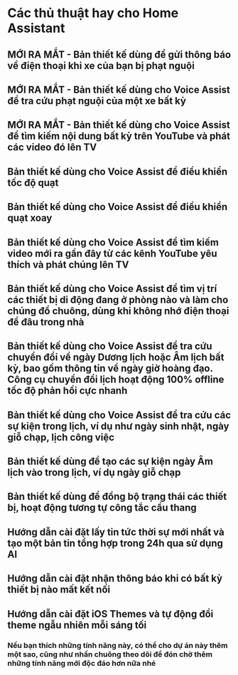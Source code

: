 # Các thủ thuật hay cho Home Assistant

## MỚI RA MẮT - Bản thiết kế dùng để gửi thông báo về điện thoại khi xe của bạn bị phạt nguội

## MỚI RA MẮT - Bản thiết kế dùng cho Voice Assist để tra cứu phạt nguội của một xe bất kỳ

## MỚI RA MẮT - Bản thiết kế dùng cho Voice Assist để tìm kiếm nội dung bất kỳ trên YouTube và phát các video đó lên TV

## Bản thiết kế dùng cho Voice Assist để điều khiển tốc độ quạt

## Bản thiết kế dùng cho Voice Assist để điều khiển quạt xoay

## Bản thiết kế dùng cho Voice Assist để tìm kiếm video mới ra gần đây từ các kênh YouTube yêu thích và phát chúng lên TV

## Bản thiết kế dùng cho Voice Assist để tìm vị trí các thiết bị di động đang ở phòng nào và làm cho chúng đổ chuông, dùng khi không nhớ điện thoại để đâu trong nhà

## Bản thiết kế dùng cho Voice Assist để tra cứu chuyển đổi về ngày Dương lịch hoặc Âm lịch bất kỳ, bao gồm thông tin về ngày giờ hoàng đạo. Công cụ chuyển đổi lịch hoạt động 100% offline tốc độ phản hồi cực nhanh

## Bản thiết kế dùng cho Voice Assist để tra cứu các sự kiện trong lịch, ví dụ như ngày sinh nhật, ngày giỗ chạp, lịch công việc

## Bản thiết kế dùng để tạo các sự kiện ngày Âm lịch vào trong lịch, ví dụ ngày giỗ chạp

## Bản thiết kế dùng để đồng bộ trạng thái các thiết bị, hoạt động tương tự công tắc cầu thang

## Hướng dẫn cài đặt lấy tin tức thời sự mới nhất và tạo một bản tin tổng hợp trong 24h qua sử dụng AI

## Hướng dẫn cài đặt nhận thông báo khi có bất kỳ thiết bị nào mất kết nối

## Hướng dẫn cài đặt iOS Themes và tự động đổi theme ngẫu nhiên mỗi sáng tối

### **Nếu bạn thích những tính năng này, có thể cho dự án này thêm một sao, cũng như nhấn chuông theo dõi để đón chờ thêm những tính năng mới độc đáo hơn nữa nhé**
